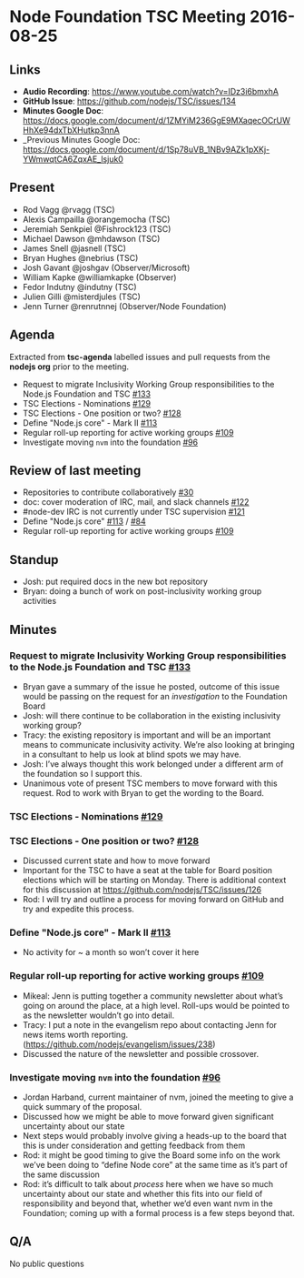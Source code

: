 # Node Foundation TSC Meeting 2016-08-25

## Links

* **Audio Recording**: https://www.youtube.com/watch?v=IDz3i6bmxhA
* **GitHub Issue**: https://github.com/nodejs/TSC/issues/134
* **Minutes Google Doc**: <https://docs.google.com/document/d/1ZMYiM236GgE9MXaqecOCrUWHhXe94dxTbXHutkp3nnA>
* _Previous Minutes Google Doc: <https://docs.google.com/document/d/1Sp78uVB_1NBv9AZk1pXKj-YWmwqtCA6ZqxAE_lsjuk0>

## Present

* Rod Vagg @rvagg (TSC)
* Alexis Campailla @orangemocha (TSC)
* Jeremiah Senkpiel @Fishrock123 (TSC)
* Michael Dawson @mhdawson (TSC)
* James Snell @jasnell (TSC)
* Bryan Hughes @nebrius (TSC)
* Josh Gavant @joshgav (Observer/Microsoft)
* William Kapke @williamkapke (Observer)
* Fedor Indutny @indutny (TSC)
* Julien Gilli @misterdjules (TSC)
* Jenn Turner @renrutnnej (Observer/Node Foundation)

## Agenda

Extracted from **tsc-agenda** labelled issues and pull requests from the **nodejs org** prior to the meeting.

* Request to migrate Inclusivity Working Group responsibilities to the Node.js Foundation and TSC [#133](https://github.com/nodejs/TSC/issues/133)
* TSC Elections - Nominations [#129](https://github.com/nodejs/TSC/issues/129)
* TSC Elections - One position or two? [#128](https://github.com/nodejs/TSC/issues/128)
* Define "Node.js core" - Mark II [#113](https://github.com/nodejs/TSC/issues/113)
* Regular roll-up reporting for active working groups [#109](https://github.com/nodejs/TSC/issues/109)
* Investigate moving `nvm` into the foundation [#96](https://github.com/nodejs/TSC/issues/96)

## Review of last meeting

* Repositories to contribute collaboratively [#30](https://github.com/nodejs/post-mortem/issues/30)
* doc: cover moderation of IRC, mail, and slack channels [#122](https://github.com/nodejs/TSC/pull/122)
* #node-dev IRC is not currently under TSC supervision [#121](https://github.com/nodejs/TSC/issues/121)
* Define "Node.js core" [#113](https://github.com/nodejs/TSC/issues/113) / [#84](https://github.com/nodejs/TSC/issues/84)
* Regular roll-up reporting for active working groups [#109](https://github.com/nodejs/TSC/issues/109)

## Standup

* Josh: put required docs in the new bot repository
* Bryan: doing a bunch of work on post-inclusivity working group activities

## Minutes

### Request to migrate Inclusivity Working Group responsibilities to the Node.js Foundation and TSC [#133](https://github.com/nodejs/TSC/issues/133)

* Bryan gave a summary of the issue he posted, outcome of this issue would be passing on the request for an _investigation_ to the Foundation Board
* Josh: will there continue to be collaboration in the existing inclusivity working group?
* Tracy: the existing repository is important and will be an important means to communicate inclusivity activity. We’re also looking at bringing in a consultant to help us look at blind spots we may have.
* Josh: I’ve always thought this work belonged under a different arm of the foundation so I support this.
* Unanimous vote of present TSC members to move forward with this request. Rod to work with Bryan to get the wording to the Board.

### TSC Elections - Nominations [#129](https://github.com/nodejs/TSC/issues/129)
### TSC Elections - One position or two? [#128](https://github.com/nodejs/TSC/issues/128)

* Discussed current state and how to move forward
* Important for the TSC to have a seat at the table for Board position elections which will be starting on Monday. There is additional context for this discussion at https://github.com/nodejs/TSC/issues/126
* Rod: I will try and outline a process for moving forward on GitHub and try and expedite this process.

### Define "Node.js core" - Mark II [#113](https://github.com/nodejs/TSC/issues/113)

* No activity for ~ a month so won’t cover it here

### Regular roll-up reporting for active working groups [#109](https://github.com/nodejs/TSC/issues/109)

* Mikeal: Jenn is putting together a community newsletter about what’s going on around the place, at a high level. Roll-ups would be pointed to as the newsletter wouldn’t go into detail.
* Tracy: I put a note in the evangelism repo about contacting Jenn for news items worth reporting. (https://github.com/nodejs/evangelism/issues/238)
* Discussed the nature of the newsletter and possible crossover.

### Investigate moving `nvm` into the foundation [#96](https://github.com/nodejs/TSC/issues/96)

* Jordan Harband, current maintainer of nvm, joined the meeting to give a quick summary of the proposal.
* Discussed how we might be able to move forward given significant uncertainty about our state
* Next steps would probably involve giving a heads-up to the board that this is under consideration and getting feedback from them
* Rod: it might be good timing to give the Board some info on the work we’ve been doing to “define Node core” at the same time as it’s part of the same discussion
* Rod: it’s difficult to talk about _process_ here when we have so much uncertainty about our state and whether this fits into our field of responsibility and beyond that, whether we’d even want nvm in the Foundation; coming up with a formal process is a few steps beyond that.

## Q/A

No public questions
